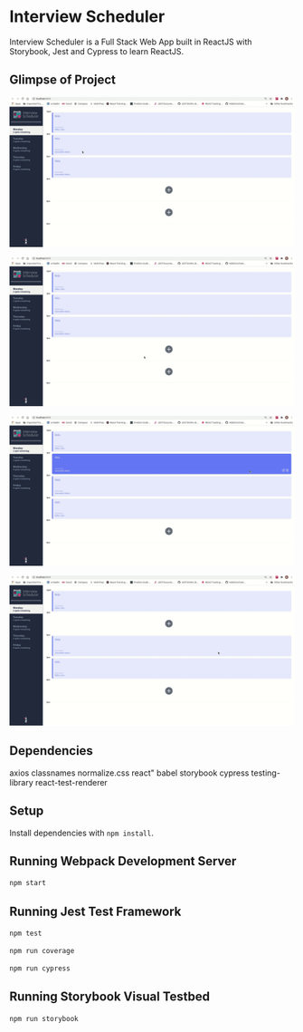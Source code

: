 # Interview Scheduler

Interview Scheduler is a Full Stack Web App built in ReactJS with Storybook, Jest and Cypress to learn ReactJS. 

## Glimpse of Project

!["Overview"](https://github.com/Nidz01/scheduler/blob/master/docs/Scheduler_Overview.gif?raw=true)

!["Book Appointment"](https://github.com/Nidz01/scheduler/blob/master/docs/Book_Appointment.gif?raw=true)

!["Cancel Appointment"](https://github.com/Nidz01/scheduler/blob/master/docs/Cancel_Appointment.gif?raw=true)

!["Edit Appointment"](https://github.com/Nidz01/scheduler/blob/master/docs/Edit_Appointment.gif?raw=true)

## Dependencies

  axios
  classnames
  normalize.css
  react"
  babel
  storybook
  cypress
  testing-library
  react-test-renderer




## Setup

Install dependencies with `npm install`.

## Running Webpack Development Server

```sh
npm start
```

## Running Jest Test Framework

```sh
npm test
```

```sh
npm run coverage
```

```sh
npm run cypress
```

## Running Storybook Visual Testbed

```sh
npm run storybook
```
